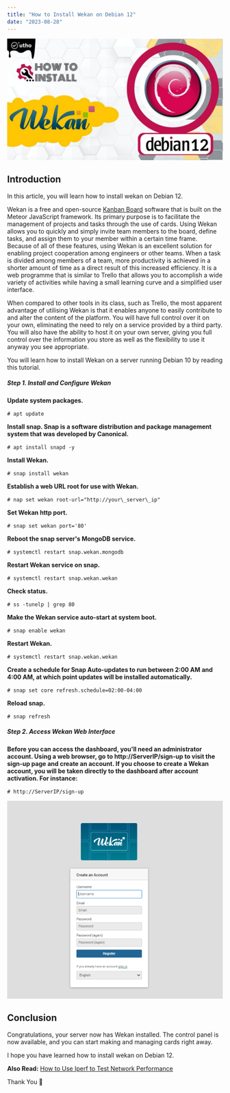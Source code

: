 ```yaml
---
title: "How to Install Wekan on Debian 12"
date: "2023-08-28"
---
```


![How to Install Wekan on Debian 12](images/How-to-Install-Wekan-on-Debian-12-1024x576.jpg)

## Introduction

In this article, you will learn how to install wekan on Debian 12.

Wekan is a free and open-source [Kanban Board](https://en.wikipedia.org/wiki/Kanban_board) software that is built on the Meteor JavaScript framework. Its primary purpose is to facilitate the management of projects and tasks through the use of cards. Using Wekan allows you to quickly and simply invite team members to the board, define tasks, and assign them to your member within a certain time frame. Because of all of these features, using Wekan is an excellent solution for enabling project cooperation among engineers or other teams. When a task is divided among members of a team, more productivity is achieved in a shorter amount of time as a direct result of this increased efficiency. It is a web programme that is similar to Trello that allows you to accomplish a wide variety of activities while having a small learning curve and a simplified user interface.

When compared to other tools in its class, such as Trello, the most apparent advantage of utilising Wekan is that it enables anyone to easily contribute to and alter the content of the platform. You will have full control over it on your own, eliminating the need to rely on a service provided by a third party. You will also have the ability to host it on your own server, giving you full control over the information you store as well as the flexibility to use it anyway you see appropriate.

You will learn how to install Wekan on a server running Debian 10 by reading this tutorial.

##### Step 1. Install and Configure Wekan

**Update system packages.**

```
# apt update

```

**Install snap. Snap is a software distribution and package management system that was developed by Canonical.**

```
# apt install snapd -y

```

**Install Wekan.**

```
# snap install wekan

```

**Establish a web URL root for use with Wekan.**

```
# nap set wekan root-url="http://your\_server\_ip"

```

**Set Wekan http port.**

```
# snap set wekan port='80'

```

**Reboot the snap server's MongoDB service.**

```
# systemctl restart snap.wekan.mongodb

```

**Restart Wekan service on snap.**

```
# systemctl restart snap.wekan.wekan

```

**Check status.**

```
# ss -tunelp | grep 80

```

**Make the Wekan service auto-start at system boot.**

```
# snap enable wekan

```

**Restart Wekan.**

```
# systemctl restart snap.wekan.wekan

```

**Create a schedule for Snap Auto-updates to run between 2:00 AM and 4:00 AM, at which point updates will be installed automatically.**

```
# snap set core refresh.schedule=02:00-04:00

```

**Reload snap.**

```
# snap refresh

```

##### Step 2. Access Wekan Web Interface

**Before you can access the dashboard, you'll need an administrator account. Using a web browser, go to http://ServerIP/sign-up to visit the sign-up page and create an account. If you choose to create a Wekan account, you will be taken directly to the dashboard after account activation. For instance:**

```
# http://ServerIP/sign-up

```

![install wekan on Debian](images/image-429.png)

## Conclusion

Congratulations, your server now has Wekan installed. The control panel is now available, and you can start making and managing cards right away.

I hope you have learned how to install wekan on Debian 12.

**Also Read:** [How to Use Iperf to Test Network Performance](https://utho.com/docs/tutorial/how-to-use-iperf-to-test-network-performance/)

Thank You 🙂
